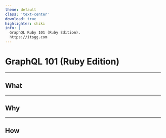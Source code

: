 ```yaml
---
theme: default
class: 'text-center'
download: true
highlighter: shiki
info: |
  GraphQL Ruby 101 (Ruby Edition).
  https://itsgg.com
---
```


# GraphQL 101 (Ruby Edition)

---

## What

<!--

-->

---

## Why

---

## How
